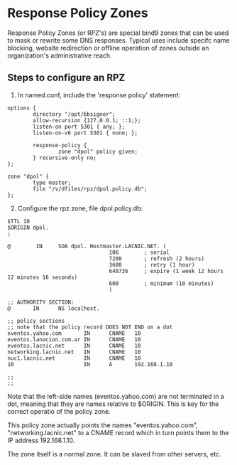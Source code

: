 # Response Policy Zones

Response Policy Zones (or RPZ's) are special bind9 zones that can be used to mask or rewrite some DNS responses. Typical uses include specifc name blocking, website redirection or offline operation of zones outside an organization's administrative reach.

## Steps to configure an RPZ

1. In named.conf, include the 'response policy' statement:

```
options {
        directory "/opt/bbsigner";
        allow-recursion {127.0.0.1; ::1;};
        listen-on port 5301 { any; };
        listen-on-v6 port 5301 { none; };

        response-policy {
                zone "dpol" policy given;
        } recursive-only no;
};

zone "dpol" {
        type master;
        file "/v/dfiles/rpz/dpol.policy.db";
};

```

2. Configure the rpz zone, file dpol.policy.db:

```
$TTL 10
$ORIGIN dpol.
;

@        IN     SOA dpol. Hostmaster.LACNIC.NET. (
                                106        ; serial
                                7200       ; refresh (2 hours)
                                3600       ; retry (1 hour)
                                648736     ; expire (1 week 12 hours 12 minutes 16 seconds)
                                600        ; minimum (10 minutes)
                                )

;; AUTHORITY SECTION:
@       IN      NS localhost.

;; policy sections
;; note that the policy record DOES NOT END on a dot
eventos.yahoo.com       IN      CNAME   10
eventos.lanacion.com.ar IN      CNAME   10
eventos.lacnic.net      IN      CNAME   10
networking.lacnic.net   IN      CNAME   10
nuc1.lacnic.net         IN      CNAME   10
10                      IN      A       192.168.1.10

;;
;;
```

Note that the left-side names (eventos.yahoo.com) are not terminated in a dot, meaning that they are names relative to $ORIGIN. This is key for the correct operatio of the policy zone.

This policy zone actually points the names "eventos.yahoo.com", "networking.lacnic.net" to a CNAME record which in turn points them to the IP address 192.168.1.10.

The zone itself is a normal zone. It can be slaved from other servers, etc.
